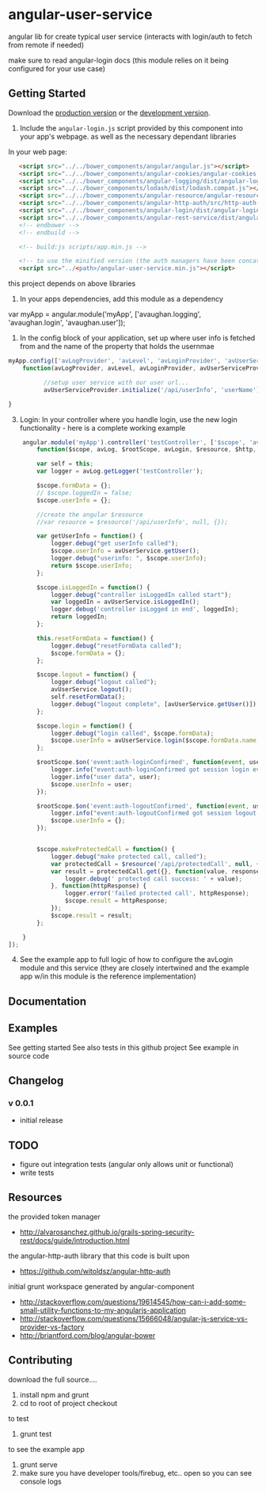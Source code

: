 # angular-user-service

angular lib for create typical user service (interacts with login/auth to fetch from remote if needed)

make sure to read angular-login docs (this module relies on it being configured for your use case)

## Getting Started

Download the [production version][min] or the [development version][max].

[min]: https://raw.github.com/aronvaughan/angular-login/master/dist/angular-user-service.min.js
[max]: https://raw.github.com/aronvaughan/angular-login/master/dist/angular-user-service.js

1. Include the `angular-login.js` script provided by this component into your app's webpage.  as well as the necessary dependant libraries

In your web page:

```html
   <script src="../../bower_components/angular/angular.js"></script>
   <script src="../../bower_components/angular-cookies/angular-cookies.js"></script>
   <script src="../../bower_components/angular-logging/dist/angular-logging.min.js"></script>
   <script src="../../bower_components/lodash/dist/lodash.compat.js"></script>
   <script src="../../bower_components/angular-resource/angular-resource.js"></script>
   <script src="../../bower_components/angular-http-auth/src/http-auth-interceptor.js"></script>
   <script src="../../bower_components/angular-login/dist/angular-login.min.js"></script>
   <script src="../../bower_components/angular-rest-service/dist/angular-rest-service.min.js"></script>
   <!-- endbower -->
   <!-- endbuild -->

   <!-- build:js scripts/app.min.js -->

   <!-- to use the minified version (the auth managers have been concatenated with the main file -->
   <script src="../<path>/angular-user-service.min.js"></script>
```
this project depends on above libraries

1.  In your apps dependencies, add this module as a dependency

var myApp = angular.module('myApp', ['avaughan.logging', 'avaughan.login', 'avaughan.user']);

1. In the config block of your application, set up where user info is fetched from and the name of the property
that holds the usernmae

```js
myApp.config(['avLogProvider', 'avLevel', 'avLoginProvider', 'avUserServiceProvider',
    function(avLogProvider, avLevel, avLoginProvider, avUserServiceProvider) {

          //setup user service with our user url...
          avUserServiceProvider.initialize('/api/userInfo', 'userName');

}
```

3. Login: In your controller where you handle login, use the new login functionality - here is a complete working example

```js
    angular.module('myApp').controller('testController', ['$scope', 'avLog', '$rootScope', 'avLogin', '$resource', '$http', '$cookieStore', 'avUserService',
        function($scope, avLog, $rootScope, avLogin, $resource, $http, $cookieStore, avUserService) {

        var self = this;
        var logger = avLog.getLogger('testController');

        $scope.formData = {};
        // $scope.loggedIn = false;
        $scope.userInfo = {};

        //create the angular $resource
        //var resource = $resource('/api/userInfo', null, {});

        var getUserInfo = function() {
            logger.debug("get userInfo called");
            $scope.userInfo = avUserService.getUser();
            logger.debug("userinfo: ", $scope.userInfo);
            return $scope.userInfo;
        };

        $scope.isLoggedIn = function() {
            logger.debug("controller isLoggedIn called start");
            var loggedIn = avUserService.isLoggedIn();
            logger.debug('controller isLogged in end', loggedIn);
            return loggedIn;
        };

        this.resetFormData = function() {
            logger.debug("resetFormData called");
            $scope.formData = {};
        };

        $scope.logout = function() {
            logger.debug("logout called");
            avUserService.logout();
            self.resetFormData();
            logger.debug("logout complete", [avUserService.getUser()]);
        };

        $scope.login = function() {
            logger.debug("login called", $scope.formData);
            $scope.userInfo = avUserService.login($scope.formData.name, $scope.formData.password);
        };

        $rootScope.$on('event:auth-loginConfirmed', function(event, user) {
            logger.info("event:auth-loginConfirmed got session login event ", event);
            logger.info("user data", user);
            $scope.userInfo = user;
        });

        $rootScope.$on('event:auth-logoutConfirmed', function(event, user) {
            logger.info("event:auth-logoutConfirmed got session logout event ", event);
            $scope.userInfo = {};
        });


        $scope.makeProtectedCall = function() {
            logger.debug("make protected call, called");
            var protectedCall = $resource('/api/protectedCall', null, {});
            var result = protectedCall.get({}, function(value, responseHeaders) {
                logger.debug(' protected call success: ' + value);
            }, function(httpResponse) {
                logger.error('failed protected call', httpResponse);
                $scope.result = httpResponse;
            });
            $scope.result = result;
        };

    }
]);
```
4. See the example app to full logic of how to configure the avLogin module and this service (they are closely intertwined
and the example app w/in this module is the reference implementation)

## Documentation

## Examples
See getting started
See also tests in this github project
See example in source code

## Changelog

### v 0.0.1

* initial release

## TODO

* figure out integration tests (angular only allows unit or functional)
* write tests

## Resources

the provided token manager

* http://alvarosanchez.github.io/grails-spring-security-rest/docs/guide/introduction.html

the angular-http-auth library that this code is built upon

* https://github.com/witoldsz/angular-http-auth

initial grunt workspace generated by angular-component

* http://stackoverflow.com/questions/19614545/how-can-i-add-some-small-utility-functions-to-my-angularjs-application
* http://stackoverflow.com/questions/15666048/angular-js-service-vs-provider-vs-factory
* http://briantford.com/blog/angular-bower

## Contributing

download the full source....

1. install npm and grunt
2. cd to root of project checkout

to test

1. grunt test

to see the example app

1. grunt serve
2. make sure you have developer tools/firebug, etc.. open so you can see console logs

